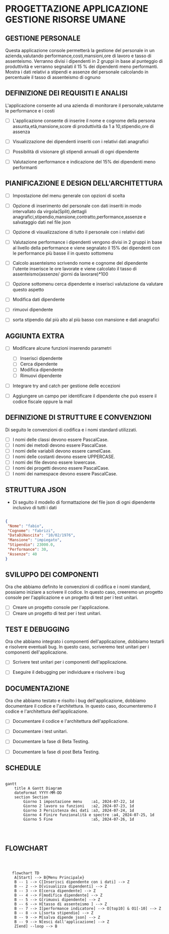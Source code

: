 
 # PROGETTAZIONE APPLICAZIONE GESTIONE  RISORSE UMANE

## GESTIONE PERSONALE   

Questa applicazione console permetterà la gestione del personale in un azienda,valutando performance,costi,mansioni,ore di lavoro e tasso di assenteismo.
Verranno divisi i dipendenti in 2 gruppi in base al punteggio di produttività e verranno segnalati il 15 % dei dipendenti meno performanti.
Mostra i dati relativi a stipendi e  assenze del personale calcolando in percentuale il tasso di assenteismo di ognuno

## DEFINIZIONE DEI REQUISITI E ANALISI

L'applicazione consente ad una azienda di monitorare il personale,valutarne le performance e i costi

- [ ] L'applicazione consente di inserire il nome e cognome della persona assunta,età,mansione,score di produttività da 1 a 10,stipendio,ore di assenza

- [ ] Visualizzazione dei dipendenti inseriti con i relativi dati anagrafici 

- [ ] Possibilità di visionare gli stipendi annuali di ogni dipendente

- [ ] Valutazione performance e indicazione del 15% dei dipendenti meno performanti


## PIANIFICAZIONE E DESIGN DELL'ARCHITETTURA

- [ ] Impostazione del menu generale con opzioni di scelta

- [ ] Opzione di inserimento del personale con dati inseriti in modo intervallato da virgola(Split),dettagli anagrafici,stipendio,mansione,contratto,performance,assenze e salvataggio dati nel file json

- [ ] Opzione di visualizzazione di tutto il personale con i relativi dati

- [ ] Valutazione performance i dipendenti vengono divisi in 2 gruppi in base al livello della performance e viene segnalato il 15% dei dipendenti con le performance più basse il in questo sottomenu

- [ ] Calcolo assenteismo scrivendo nome e cognome  del dipendente l'utente inserisce  le ore lavorate e viene calcolato il tasso di assenteismo(assenze/ giorni da lavorare)*100

- [ ]  Opzione sottomenu  cerca dipendente e inserisci valutazione da valutare questo aspetto

- [ ]  Modifica dati dipendente 

- [ ] rimuovi dipendente

- [ ] sorta stipendio dal più alto al più basso con mansione e dati anagrafici

## AGGIUNTA EXTRA

- [ ]  Modificare alcune funzioni inserendo parametri
    - [ ] Inserisci dipendente
    - [ ] Cerca dipendente
    - [ ] Modifica dipendente
    - [ ] Rimuovi dipendente

- [ ]  Integrare try and catch per gestione delle eccezioni

- [ ]  Aggiungere un campo per identificare il dipendente che può essere il codice fiscale oppure la mail



## DEFINIZIONE DI STRUTTURE E CONVENZIONI

Di seguito le  convenzioni di codifica e i nomi standard utilizzati.

 - [ ]  I nomi delle classi devono essere PascalCase.
 - [ ]  I nomi dei metodi devono essere PascalCase.
 - [ ]  I nomi delle variabili devono essere camelCase.
 - [ ]  I nomi delle costanti devono essere UPPERCASE.
 - [ ]  I nomi dei file devono essere lowercase.
 - [ ]  I nomi dei progetti devono essere PascalCase.
 - [ ]  I nomi dei namespace devono essere PascalCase.

 ## STRUTTURA JSON

 - Di seguito il modello di formattazione del file json di ogni dipendente inclusivo di tutti i dati

 ```json

 {
  "Nome": "fabio",
  "Cognome": "fabrizi",
  "DataDiNascita": "10/02/1976",
  "Mansione": "impiegato",
  "Stipendio": 23000.0,
  "Performance": 30,
  "Assenze": 40
}

 ```


## SVILUPPO DEI COMPONENTI
Ora che abbiamo definito le convenzioni di codifica e i nomi standard, possiamo iniziare a scrivere il codice. In questo caso, creeremo un progetto console per l'applicazione e un progetto di test per i test unitari.

- [ ] Creare un progetto console per l'applicazione.
- [ ] Creare un progetto di test per i test unitari.

## TEST E DEBUGGING
Ora che abbiamo integrato i componenti dell'applicazione, dobbiamo testarli e risolvere eventuali bug. In questo caso, scriveremo test unitari per i componenti dell'applicazione.

 - [ ] Scrivere test unitari per i componenti dell'applicazione.
 - [ ] Eseguire il debugging per individuare e risolvere i bug



## DOCUMENTAZIONE

Ora che abbiamo testato e risolto i bug dell'applicazione, dobbiamo documentare il codice e l'architettura. In questo caso, documenteremo il codice e l'architettura dell'applicazione.

 - [ ] Documentare il codice e l'architettura dell'applicazione.

 - [ ] Documentare i test unitari.

 - [ ] Documentare la fase di Beta Testing.

 - [ ] Documentare la fase di post Beta Testing.


## SCHEDULE 
```mermaid

gantt
    title A Gantt Diagram
    dateFormat YYYY-MM-DD
    section Section
        Giorno 1 impostazione menu    :a1, 2024-07-22, 1d
        Giorno 2 lavoro su funzioni   :a2, 2024-07-23, 1d
        Giorno 3 Persistenza dei dati :a3, 2024-07-24, 1d
        Giorno 4 Finire funzionalità e spectre :a4, 2024-07-25, 1d
        Giorno 5 Fine                 :a5, 2024-07-26, 1d


   
```


## FLOWCHART
```mermaid



   flowchart TD
    A[Start] --> B{Menu Principale}
    B -- 1 --> C[Inserisci dipendente con i dati] --> Z
    B -- 2 --> D[visualizza dipendenti] --> Z
    B -- 3 --> E[cerca dipendente] --> Z
    B -- 4 --> F[modifica dipendente] --> Z
    B -- 5 --> G[rimuovi dipendente] --> Z
    B -- 6 --> H[tasso di assenteismo ] --> Z
    B -- 7 --> I[performance indicatore] --> O[top10] & O1[-10] --> Z
    B -- 8 --> L[sorta stipendio] --> Z
    B -- 9 --> M[salva dipende json] --> Z
    B -- 9 --> N[esci dall'applicazione] --> Z
    Z[end] --loop --> B

    
   

   
```